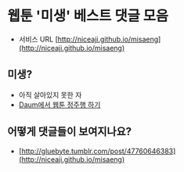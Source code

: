 # 웹툰 '미생' 베스트 댓글 모음

* 서비스 URL [http://niceaji.github.io/misaeng](http://niceaji.github.io/misaeng)

## 미생?

* 아직 살아있지 못한 자
* [Daum에서 웹툰 정주행 하기](http://cartoon.media.daum.net/webtoon/view/miseng)


## 어떻게 댓글들이 보여지나요?

* [http://gluebyte.tumblr.com/post/47760646383](http://niceaji.github.io/misaeng)

